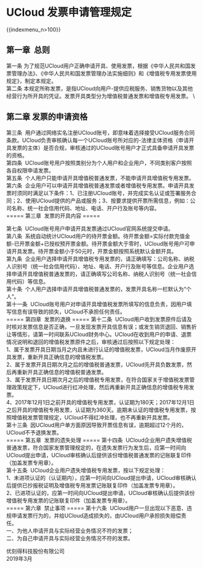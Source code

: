 # UCloud 发票申请管理规定

{{indexmenu_n>100}}

## 第一章  总则

第一条
为了规范UCloud用户正确申请开具、使用发票，根据《中华人民共和国发票管理办法》、《中华人民共和国发票管理办法实施细则》和《增值税专用发票使用规定》，制定本规定。  
第二条
 本规定所称发票，是指UCloud向用户-提供应税服务、销售货物以及其他经营行为所开具的凭证。发票开具类型分为增值税普通发票和增值税专用发票。   \
 ## 第二章  发票的申请资格

第三条
 用户通过网络实名注册UCloud账号，即意味着选择接受UCloud服务合同条款。UCloud负责审核确认每一个UCloud账号所对应的-法律主体资格（申请开具发票的主体）是否合规，审核通过的UCloud账号用户才正式具备申请开具发票的资格。  
第四条  UCloud账号用户按照类别分为个人用户和企业用户，不同类别客户按照各自权限申请发票。  
第五条  个人用户只能申请开具增值税普通发票，不能申请开具增值税专用发票。  
第六条
 企业用户可以申请开具增值税普通发票或者增值税专用发票。申请开具发票时须同时满足以下条件：1、已注册UCloud账号，并完成实名认证或签署服务合同；2、使用UCloud提供的产品或服务；3、按要求提供开票所需信息，例如：公司名称、统一社会信用代码、地址、电话、开户行及账号等内容。  
\===== 第三章  发票的开具内容 =====

第七条  UCloud账号用户申请开具发票通过UCloud官网系统提交申请。  
第八条
 系统自动统计UCloud用户的待开票金额。待开票金额=实际付款充值金额-已开票金额+已授权预开票金额。待开票金额大于零时，UCloud账号用户可申请开具发票。待开票金额小于50元时，开票金额按照系统默认金额开具。  
第九条
 企业用户选择申请开具增值税专用发票的，请正确填写：公司名称、纳税人识别号（统一社会信用代码）、地址、电话、开户行及账号等信息。企业用户选择申请开具增值税普通发票的，请正确填写公司名称、纳税人识别号（统一社会信用代码）等信息。  
第十条  个人用户选择申请开具增值税普通发票的，发票开具名称一栏默认为“个人”。  
第十一条  UCloud账号用户对申请开具增值税发票所填写的信息负责，因用户填写信息有误导致的损失，UCloud不承担任何责任。   
\===== 第四章  发票的退换 ===== 第十二条
 UCloud用户收到发票原件后请及时核对发票信息是否正确，一旦发现发票开具信息有误；或发生销货退回、销售折让等情形，请第一时间联系UCloud财务中心。UCloud在收到用户的申请、退票情况说明和退回的增值税发票原件之后，审核通过后按照以下规定处理：  
1、属于发票开具日期当月之内且未进行认证的增值税发票，UCloud当月作废原开具发票，重新开具正确信息的增值税发票。  
2、属于发票开具日期次月之后的增值税普通发票，UCloud先开具负数发票，然后再重新开具正确信息的增值税普通发票。  
3、属于发票开具日期次月之后的增值税专用发票，在符合国家关于增值税发票管理政策规定下，UCloud进行红冲处理，然后再重新开具正确信息的增值税专用发票。  
4、2017年12月1日之前开具的增值税专用发票，认证期为180天；2017年12月1日之后开具的增值税专用发票，认证期为360天。逾期未认证的增值税专用发票，按照增值税发票管理规定，UCloud不得红冲处理，也不再重新开具发票。  
第十三条  因UCloud用户单方面原因导致开票信息有误，逾期超过12个月的，UCloud不予退换发票。  
\===== 第五章  发票的遗失处理 ===== 第十四条
 UCloud企业用户遗失增值税普通发票，符合国家发票管理规定的，在遗失发票行为发生后，应第一时间向UCloud提出申请，UCloud审核确认后提供该份增值税普通发票的记账联复印件（加盖发票专用章）。  
第十五条  UCloud企业用户遗失增值税专用发票，按以下规定处理：  
1、未进项认证的（认证期内），应第一时间向UCloud提出申请，UCloud审核确认后提供已抄报税证明及增值税专用发票记账联复印件（加盖发票专用章）。  
2、已进项认证的，应第一时间向UCloud提出申请，UCloud审核确认后提供该份增值税专用发票的记账联复印件（加盖发票专用章）。  
\===== 第六章  禁止事项 ===== 第十六条
 UCloud用户一旦出现以下恶意、违规申请发票行为的，并给UCloud造成损失的，由UCloud用户承担损失赔偿责任。  
一、为他人申请开具与实际经营业务情况不符的发票；  
二、为自己申请开具与实际经营业务情况不符的发票。   
  
  
优刻得科技股份有限公司  
2019年3月

